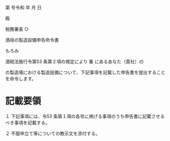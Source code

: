 第 号令和 年 月 日

殿

税務署長 ○

酒母の製造設備申告命令書

もろみ

酒税法施行令第53 条第２項の規定により 番 にあるあなた（貴社）の

の製造場における製造設備について、下記事項を記載した申告書を提出することを命令します。

# 記載要領

１ 下記事項には、令53 条第１項の各号に掲げる事項のうち申告書に記載させるべき事項を記載する。

２ 不服申立て等についての教示文を添付する。